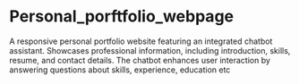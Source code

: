 # Personal_porftfolio_webpage
A responsive personal portfolio website featuring an integrated chatbot assistant. Showcases professional information, including introduction, skills, resume, and contact details. The chatbot enhances user interaction by answering questions about skills, experience, education etc
